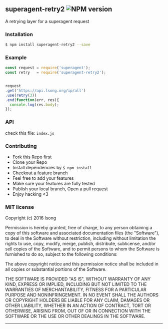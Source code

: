 ## superagent-retry2 ![NPM version](https://img.shields.io/npm/v/superagent-retry2.svg?style=flat)

A retrying layer for a superagent request

### Installation
```bash
$ npm install superagent-retry2 --save
```

### Example
```js
const request = require('superagent');
const retry   = require('superagent-retry2');


request
.get('https://api.lsong.org/ip/all')
.use(retry(3))
.end(function(err, res){
  console.log(res.body);
});

```

### API
check this file: `index.js`

### Contributing
- Fork this Repo first
- Clone your Repo
- Install dependencies by `$ npm install`
- Checkout a feature branch
- Feel free to add your features
- Make sure your features are fully tested
- Publish your local branch, Open a pull request
- Enjoy hacking <3

### MIT license
Copyright (c) 2016 lsong

Permission is hereby granted, free of charge, to any person obtaining a copy
of this software and associated documentation files (the &quot;Software&quot;), to deal
in the Software without restriction, including without limitation the rights
to use, copy, modify, merge, publish, distribute, sublicense, and/or sell
copies of the Software, and to permit persons to whom the Software is
furnished to do so, subject to the following conditions:

The above copyright notice and this permission notice shall be included in
all copies or substantial portions of the Software.

THE SOFTWARE IS PROVIDED &quot;AS IS&quot;, WITHOUT WARRANTY OF ANY KIND, EXPRESS OR
IMPLIED, INCLUDING BUT NOT LIMITED TO THE WARRANTIES OF MERCHANTABILITY,
FITNESS FOR A PARTICULAR PURPOSE AND NONINFRINGEMENT. IN NO EVENT SHALL THE
AUTHORS OR COPYRIGHT HOLDERS BE LIABLE FOR ANY CLAIM, DAMAGES OR OTHER
LIABILITY, WHETHER IN AN ACTION OF CONTRACT, TORT OR OTHERWISE, ARISING FROM,
OUT OF OR IN CONNECTION WITH THE SOFTWARE OR THE USE OR OTHER DEALINGS IN
THE SOFTWARE.

---

